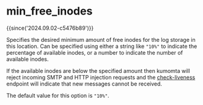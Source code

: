 # min_free_inodes

{{since('2024.09.02-c5476b89')}}

Specifies the desired minimum amount of free inodes for the log storage
in this location.  Can be specified using either a string like `"10%"` to
indicate the percentage of available inodes, or a number to indicate the
number of available inodes.

If the available inodes are below the specified amount then kumomta will
reject incoming SMTP and HTTP injection requests and the
[check-liveness](../rapidoc/#get-/api/check-liveness/v1) endpoint will indicate
that new messages cannot be received.

The default value for this option is `"10%"`.


